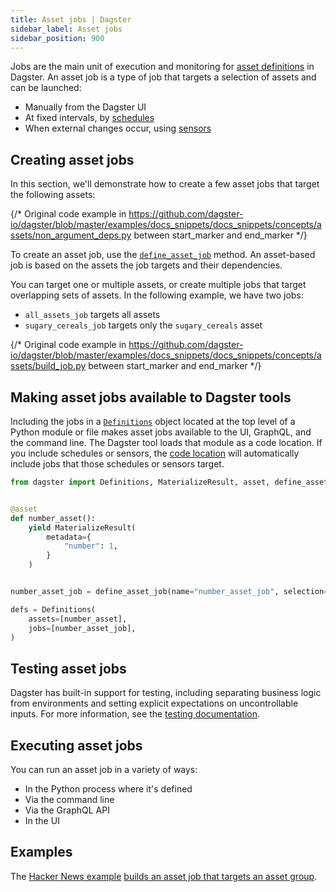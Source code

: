 ```yaml
---
title: Asset jobs | Dagster
sidebar_label: Asset jobs
sidebar_position: 900
---
```


Jobs are the main unit of execution and monitoring for [asset definitions](/guides/build/assets/defining-assets) in Dagster. An asset job is a type of job that targets a selection of assets and can be launched:

- Manually from the Dagster UI
- At fixed intervals, by [schedules](/guides/automate/schedules)
- When external changes occur, using [sensors](/guides/automate/sensors)


## Creating asset jobs

In this section, we'll demonstrate how to create a few asset jobs that target the following assets:

{/* Original code example in https://github.com/dagster-io/dagster/blob/master/examples/docs_snippets/docs_snippets/concepts/assets/non_argument_deps.py between start_marker and end_marker */}
<CodeExample filePath="" language="python" lineStart="" lineEnd=""/>

To create an asset job, use the [`define_asset_job`](/api/python-api/assets#dagster.define_asset_job) method. An asset-based job is based on the assets the job targets and their dependencies.

You can target one or multiple assets, or create multiple jobs that target overlapping sets of assets. In the following example, we have two jobs:

- `all_assets_job` targets all assets
- `sugary_cereals_job` targets only the `sugary_cereals` asset

{/* Original code example in https://github.com/dagster-io/dagster/blob/master/examples/docs_snippets/docs_snippets/concepts/assets/build_job.py between start_marker and end_marker */}
<CodeExample filePath="" language="python" lineStart="" lineEnd=""/>

## Making asset jobs available to Dagster tools

Including the jobs in a [`Definitions`](/api/python-api/definitions) object located at the top level of a Python module or file makes asset jobs available to the UI, GraphQL, and the command line. The Dagster tool loads that module as a code location. If you include schedules or sensors, the [code location](/guides/deploy/code-locations) will automatically include jobs that those schedules or sensors target.

```python file=/concepts/assets/jobs_to_definitions.py
from dagster import Definitions, MaterializeResult, asset, define_asset_job


@asset
def number_asset():
    yield MaterializeResult(
        metadata={
            "number": 1,
        }
    )


number_asset_job = define_asset_job(name="number_asset_job", selection="number_asset")

defs = Definitions(
    assets=[number_asset],
    jobs=[number_asset_job],
)
```

## Testing asset jobs

Dagster has built-in support for testing, including separating business logic from environments and setting explicit expectations on uncontrollable inputs. For more information, see the [testing documentation](/guides/test).

## Executing asset jobs

You can run an asset job in a variety of ways:

- In the Python process where it's defined
- Via the command line
- Via the GraphQL API
- In the UI

## Examples

The [Hacker News example](https://github.com/dagster-io/dagster/tree/master/examples/project_fully_featured) [builds an asset job that targets an asset group](https://github.com/dagster-io/dagster/blob/master/examples/project_fully_featured/project_fully_featured/jobs.py).
